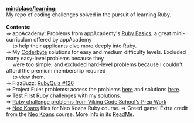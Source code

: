 <b><u>mindplace/learning:</b></u> <br />
My repo of coding challenges solved in the pursuit of learning Ruby. <br />
<br />
<b>Contents:</b> <br />
=> appAcademy: Problems from appAcademy's [Ruby Basics](http://prepwork.appacademy.io/mini-curriculum/), a great mini-curriculum offered by appAcademy<br /> 
&emsp; to help their applicants dive more deeply into Ruby.
<br />
=> My [Coderbyte](https://coderbyte.com/) solutions for easy and medium difficulty levels. Excluded many easy-level problems because they<br /> 
&emsp; were too simple, and excluded hard-level problems because I couldn't afford the premium membership required<br /> 
&emsp; to view them.
<br />
=> FizzBuzz: [RubyQuiz #126](http://rubyquiz.com/quiz126.html)
<br />
=> Project Euler problems: access the problems [here](https://projecteuler.net/archives) and solutions [here](https://code.google.com/p/projecteuler-solutions/wiki/ProjectEulerSolutions).
<br />
=> [Test First Ruby](http://testfirst.org/learn_ruby) challenges with my solutions.
<br />
=> [Ruby challenge problems from Viking Code School's Prep Work](http://www.vikingcodeschool.com/web-markup-and-coding/level-up-your-ruby-judo)
<br />
=> [Neo Koans](http://www.rubykoans.com/) files for Neo Koans Ruby course. 
=> Greed game! Extra credit from the [Neo Koans](http://www.rubykoans.com/) course. More info in its [ReadMe](https://github.com/mindplace/learning/tree/master/Greed%20game).
